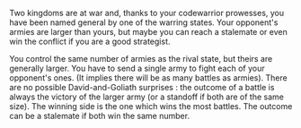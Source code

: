 Two kingdoms are at war and, thanks to your codewarrior prowesses, you have been named general by one of the warring states. Your opponent's armies are larger than yours, but maybe you can reach a stalemate or even win the conflict if you are a good strategist.

You control the same number of armies as the rival state, but theirs are generally larger. You have to send a single army to fight each of your opponent's ones.
(It implies there will be as many battles as armies).
There are no possible David-and-Goliath surprises : the outcome of a battle is always the victory of the larger army (or a standoff if both are of the same size).
The winning side is the one which wins the most battles.
The outcome can be a stalemate if both win the same number.